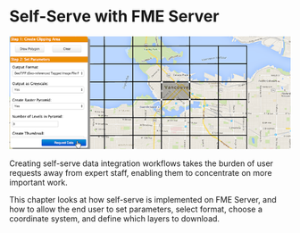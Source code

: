 # Self-Serve with FME Server

![](./Images/Img3.000.SelfServeIntroImage.png)

Creating self-serve data integration workflows takes the burden of user requests away from expert staff, enabling them to concentrate on more important work.

This chapter looks at how self-serve is implemented on FME Server, and how to allow the end user to set parameters, select format, choose a coordinate system, and define which layers to download.
